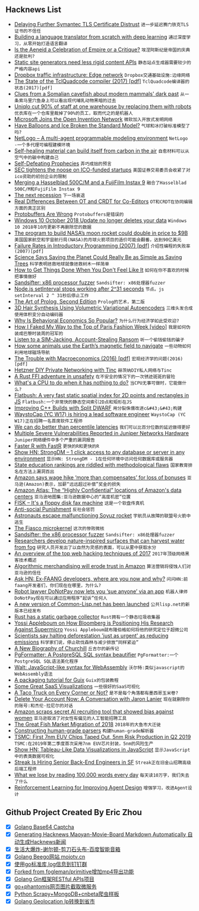 ## Hacknews List


- [Delaying Further Symantec TLS Certificate Distrust](https://blog.mozilla.org/security/2018/10/10/delaying-further-symantec-tls-certificate-distrust/)  `进一步延迟赛门铁克TLS证书的不信任`
- [Building a language translator from scratch with deep learning](https://blog.floydhub.com/language-translator/)  `通过深度学习，从零开始打造语言翻译`
- [Is the Aeneid a Celebration of Empire or a Critique?](https://www.newyorker.com/magazine/2018/10/15/is-the-aeneid-a-celebration-of-empire-or-a-critique)  `埃涅阿斯纪是帝国的庆典还是批判?`
- [Static site generators need less rigid content APIs](https://fvsch.com/static-site-generators/)  `静态站点生成器需要较少的严格内容api`
- [Dropbox traffic infrastructure: Edge network](https://blogs.dropbox.com/tech/2018/10/dropbox-traffic-infrastructure-edge-network/)  `Dropbox交通基础设施:边缘网络`
- [The State of the TclQuadcode compiler (2017) [pdf]](https://www.tcl.tk/community/tcl2017/assets/talk101/Paper.pdf)  `TclQuadcode编译器的状态(2017)[pdf]`
- [Clues from a Somalian cavefish about modern mammals&#39; dark past](https://phys.org/news/2018-10-clues-somalian-cavefish-modern-mammals.html)  `从一条索马里穴鱼身上可以看出现代哺乳动物黑暗的过去`
- [Uniqlo cut 90% of staff at one warehouse by replacing them with robots](https://qz.com/1419418/uniqlo-cut-90-of-staff-at-one-warehouse-by-replacing-them-with-robots/)  `优衣库在一个仓库里裁掉了90%的员工，取而代之的是机器人`
- [Microsoft Joins the Open Invention Network](https://globenewswire.com/news-release/2018/10/10/1619375/0/en/Microsoft-Joins-the-Open-Invention-Network-Community.html)  `微软加入开放式发明网络`
- [Have Balloons and Ice Broken the Standard Model?](http://nautil.us/issue/65/in-plain-sight/have-balloons-and-ice-broken-the-standard-model)  `气球和冰打破标准模型了吗?`
- [NetLogo – A multi-agent programmable modeling environment](https://ccl.northwestern.edu/netlogo/)  `NetLogo -一个多代理可编程建模环境`
- [Self-healing material can build itself from carbon in the air](http://news.mit.edu/2018/self-healing-material-carbon-air-1011)  `自愈材料可以从空气中的碳中构建自己`
- [Self-Defeating Prophecies](https://unintendedconsequenc.es/the-self-defeating-prophecy/)  `弄巧成拙的预言`
- [SEC tightens the noose on ICO-funded startups](https://decryptmedia.com/2018/10/10/sec-tightens-the-noose-on-ico-funded-startups/)  `美国证券交易委员会收紧了对ico资助的初创企业的限制`
- [Merging a Hasselblad 500C/M and a FujiFilm Instax 9](http://www.isaacblankensmith.com/#/hasselbladinstax/)  `融合了Hasselblad 500C/M和FujiFilm Instax 9`
- [The next recession](https://www.economist.com/leaders/2018/10/11/the-next-recession)  `下一场衰退`
- [Real Differences Between OT and CRDT for Co-Editors](https://arxiv.org/abs/1810.02137)  `OT和CRDT在协同编辑方面的真正区别`
- [Protobuffers Are Wrong](http://reasonablypolymorphic.com/blog/protos-are-wrong/)  `Protobuffers是错误的`
- [Windows 10 October 2018 Update no longer deletes your data](https://arstechnica.com/gadgets/2018/10/microsoft-fixes-october-update-file-deleting-bug-resumes-insider-testing/)  `Windows 10 2018年10月更新不再删除您的数据`
- [The program to build NASA’s moon rocket could double in price to $9B](https://www.washingtonpost.com/technology/2018/10/10/program-build-nasas-moon-rocket-could-double-price-billion-ig-says/)  `美国国家航空和宇宙航行局(NASA)的月球火箭项目的造价可能会翻番，达到90亿美元`
- [Failure Rates in Introductory Programming (2007) [pdf]](http://users-cs.au.dk/mic/publications/journal/25--bulletin2007.pdf)  `介绍性编程的失败率(2007)[pdf]`
- [Science Says Saving the Planet Could Really Be as Simple as Saving Trees](https://www.motherjones.com/environment/2018/10/science-says-saving-the-planet-could-really-be-as-simple-as-saving-trees/)  `科学表明拯救地球就像拯救树木一样简单`
- [How to Get Things Done When You Don&#39;t Feel Like It](https://queue.acm.org/detail.cfm?id=3280677)  `如何在你不喜欢的时候把事情做好`
- [Sandsifter: x86 processor fuzzer](https://github.com/xoreaxeaxeax/sandsifter)  `Sandsifter: x86处理器fuzzer`
- [Node.js setInterval stops working after 2^31 seconds](https://github.com/nodejs/node/issues/22149)  `节点。js setInterval 2 ^ 31秒后停止工作`
- [The Art of Prolog, Second Edition](https://mitpress.mit.edu/books/art-prolog-second-edition)  `Prolog的艺术，第二版`
- [3D Hair Synthesis Using Volumetric Variational Autoencoders](http://linjieluo.com/publications/3d-hair-synthesis-using-volumetric-variational-autoencoders/)  `三维头发合成使用体积变分自动编码器`
- [Why Is Behavioral Economics So Popular?](https://www.nytimes.com/2018/10/06/opinion/sunday/behavioral-economics.html)  `为什么行为经济学如此受欢迎?`
- [How I Faked My Way to the Top of Paris Fashion Week [video]](https://youtube.com/watch?v=jolbYvAMorY)  `我是如何伪装成巴黎时装周的冠军的`
- [Listen to a SIM-Jacking, Account-Stealing Ransom](https://motherboard.vice.com/en_us/article/5984zn/listen-to-sim-jacking-account-ransom-instagram-email-tmobile)  `听一个偷钱偷钱的骗子`
- [How some animals use the Earth’s magnetic field to navigate](https://www.economist.com/the-economist-explains/2018/09/25/how-some-animals-use-the-earths-magnetic-field-to-navigate)  `一些动物如何利用地球磁场导航`
- [The Trouble with Macroeconomics (2016) [pdf]](https://paulromer.net/wp-content/uploads/2016/09/WP-Trouble.pdf)  `宏观经济学的问题(2016)[pdf]`
- [Hetzner DIY Private Networking with Tinc](https://romantomjak.com/posts/hetzner-private-networking.html)  `赫茨纳DIY私人网络与Tinc`
- [A Rust FFI adventure in unsafety](https://travisf.net/capstone-rs-unsafety-adventure)  `在不安全的情况下的一次锈迹斑斑的冒险`
- [What&#39;s a CPU to do when it has nothing to do?](https://lwn.net/SubscriberLink/767630/594421f913c3d00a/)  `当CPU无事可做时，它能做什么?`
- [Flatbush: A very fast static spatial index for 2D points and rectangles in JS](https://github.com/mourner/flatbush)  `Flatbush:一个非常快的静态空间索引2D点和矩形在JS`
- [Improving C&#43;&#43; Builds with Split DWARF](http://www.productive-cpp.com/improving-cpp-builds-with-split-dwarf/)  `用分裂侏儒改进c&#43;&#43;构建`
- [WaystoCap (YC W17) is hiring a lead software engineer](https://careers.waystocap.com/p/4a0e303397bd-lead-software-engineer)  `WaystoCap (YC W17)正在招聘一名首席软件工程师`
- [We can do better than percentile latencies](https://medium.com/theburningmonk-com/we-can-do-better-than-percentile-latencies-2257d20c3b39)  `我们可以比百分位数的延迟做得更好`
- [Multiple Severe Vulnerabilities Reported in Juniper Networks Hardware](https://kb.juniper.net/InfoCenter/index?page=content&amp;channel=SECURITY_ADVISORIES)  `Juniper网络硬件中多个严重的漏洞报告`
- [Faster R with FastR](https://medium.com/graalvm/faster-r-with-fastr-4b8db0e0dceb)  `更快的R和更快的R`
- [Show HN: StrongDM – 1 click access to any database or server in any environment](https://www.strongdm.com/)  `显示HN: StrongDM - 1在任何环境中访问任何数据库或服务器`
- [State education rankings are riddled with methodological flaws](https://reason.com/archives/2018/10/07/everything-you-know-about-stat)  `国家教育排名在方法上漏洞百出`
- [Amazon says wage hike ‘more than compensates’ for loss of bonuses](https://techcrunch.com/2018/10/11/amazon-says-wage-hike-more-than-compensates-for-loss-of-bonuses/)  `亚马逊(Amazon)表示，加薪“远远超过补偿”奖金的损失`
- [Amazon Atlas: The “Highly Confidential” locations of Amazon&#39;s data centers](https://wikileaks.org/amazon-atlas/)  `亚马逊地图集:亚马逊数据中心的“高度机密”位置`
- [FISK – It&#39;s a floppy disk fax machine](https://twitter.com/Foone/status/1050258171317510144)  `这是一个软盘传真机`
- [Anti-social Punishment](https://www.lesswrong.com/posts/X5RyaEDHNq5qutSHK/anti-social-punishment)  `反社会惩罚`
- [Astronauts escape malfunctioning Soyuz rocket](https://www.bbc.com/news/world-europe-45822845)  `宇航员从故障的联盟号火箭中逃生`
- [The Fiasco microkernel](https://l4re.org/fiasco/features.html)  `这次的惨败微核`
- [Sandsifter: the x86 processor fuzzer](https://github.com/Battelle/sandsifter)  `Sandsifter: x86处理器fuzzer`
- [Researchers develop nature-inspired surfaces that can harvest water from fog](https://www.indiatoday.in/education-today/news/story/now-water-can-be-harvested-from-fog-thanks-to-iit-mandi-researchers-1359316-2018-10-09)  `研究人员开发出了以自然为灵感的表面，可以从雾中获取水分`
- [An overview of the top web hacking techniques of 2017](https://portswigger.net/blog/top-10-web-hacking-techniques-of-2017)  `2017年顶级网络黑客技术概述`
- [Algorithmic merchandising will erode trust in Amazon](https://shift.newco.co/2018/10/10/this-is-how-amazon-loses/)  `算法营销将侵蚀人们对亚马逊的信任`
- [Ask HN: Ex-FAANG developers, where are you now and why?](item?id=18192534)  `问问HN:前faang开发者们，你们现在在哪里，为什么?`
- [Robot lawyer DoNotPay now lets you ‘sue anyone’ via an app](https://www.theverge.com/2018/10/10/17959874/donotpay-do-not-pay-robot-lawyer-ios-app-joshua-browder)  `机器人律师DoNotPay现在可以通过应用程序“起诉”任何人`
- [A new version of Common-Lisp.net has been launched](https://common-lisp.net/)  `公共lisp.net的新版本已经发布`
- [Rust has a static garbage collector](https://words.steveklabnik.com/borrow-checking-escape-analysis-and-the-generational-hypothesis)  `Rust拥有一个静态垃圾收集器`
- [Yossi Appleboum on How Bloomberg is Positioning His Research Against Supermicro](https://www.servethehome.com/yossi-appleboum-disagrees-bloomberg-is-positioning-his-research-against-supermicro/)  `Yossi Appleboum就布隆伯格如何将他的研究定位于超微公司`
- [Scientists say halting deforestation &#39;just as urgent&#39; as reducing emissions](https://www.theguardian.com/environment/2018/oct/04/climate-change-deforestation-global-warming-report)  `科学家们说，停止砍伐森林与减少排放“同样紧迫”`
- [A New Biography of Churchill](https://www.spectator.co.uk/2018/10/is-this-the-best-churchill-biography-yet/)  `丘吉尔的新传记`
- [PgFormatter: A PostgreSQL SQL syntax beautifier](https://github.com/darold/pgFormatter)  `PgFormatter:一个PostgreSQL SQL语法美化程序`
- [Walt: JavaScript-like syntax for WebAssembly](https://github.com/ballercat/walt)  `沃尔特:类似javascript的WebAssembly语法`
- [A packaging tutorial for Guix](https://www.gnu.org/software/guix/blog/2018/a-packaging-tutorial-for-guix/)  `Guix的包装教程`
- [Some Great SaaS Visualizations](https://medium.com/@kevinacohn/four-great-saas-visualizations-b45a6f0768b4)  `一些很好的SaaS可视化`
- [A Taco Truck on Every Corner or Not?](https://a2civic.tech/blog/2018/09/30/a-taco-truck-on-every-corner-or-not.html)  `是不是每个角落都有墨西哥玉米卷?`
- [Delete Your Account Now: A Conversation with Jaron Lanier](https://lareviewofbooks.org/article/delete-your-account-a-conversation-with-jaron-lanier/)  `现在就删除你的账号:和杰伦·拉尼尔的对话`
- [Amazon scraps secret AI recruiting tool that showed bias against women](https://www.reuters.com/article/us-amazon-com-jobs-automation-insight/amazon-scraps-secret-ai-recruiting-tool-that-showed-bias-against-women-idUSKCN1MK08G)  `亚马逊取消了对女性有偏见的人工智能招聘工具`
- [The Great Fish Market Migration of 2018](http://www.spoon-tamago.com/2018/10/08/the-great-fish-market-migration-of-2018/)  `2018年的大鱼市大迁徙`
- [Constructing human-grade parsers](http://duriansoftware.com/joe/Constructing-human-grade-parsers.html)  `构建human-grade解析器`
- [TSMC: First 7nm EUV Chips Taped Out, 5nm Risk Production in Q2 2019](https://www.anandtech.com/show/13445/tsmc-first-7nm-euv-chips-taped-out-5nm-risk-in-q2)  `TSMC:在2019年第二季度首次采用7nm EUV芯片封装，5nm的风险生产`
- [Show HN: Tableau-Like Data Visualizations in JavaScript](https://www.charts.com/muze)  `显示JavaScript中的表类数据可视化`
- [Streak Is Hiring Senior Back-End Engineers in SF](https://www.streak.com/careers#seniorBackendEngineer)  `Streak正在旧金山招聘高级后端工程师`
- [What we lose by reading 100,000 words every day](https://www.washingtonpost.com/outlook/what-we-lose-by-reading-100000-words-every-day/2018/10/04/72dea000-b212-11e8-a20b-5f4f84429666_story.html)  `每天读10万字，我们失去了什么`
- [Reinforcement Learning for Improving Agent Design](https://designrl.github.io)  `增强学习，改进Agent设计`

## Github Project Created By Eric Zhou

- [x] [Golang Base64 Captcha](https://github.com/mojocn/base64Captcha)
- [x] [Generating Hacknews Maoyan-Movie-Board Markdown Automatically 自动生成Hacknews新闻](https://github.com/dejavuzhou/md-genie)
- [x] [生活大爆炸-谢尔顿-剪刀石头布-百度智能音箱](https://github.com/mojocn/dueros-bang-game)
- [x] [Golang Beego网站 mojotv.cn](https://github.com/mojocn/www.mojotv.cn)
- [x] [使用go标准库,log信息到钉钉群](https://github.com/mojocn/dooger)
- [x] [Forked from fogleman/primitive增加mp4导出功能](https://github.com/mojocn/primitive)
- [x] [Golang Gin框架RESTful APIs项目](https://github.com/JJJJJJJerk/ezier-golang-web-api-framework)
- [x] [go+phantomjs网页图片截取微服务](https://github.com/mojocn/screen_shot)
- [x] [Python Scrapy+MongoDB+cnbeta爬虫样板](https://github.com/mojocn/scrapy_mongodb_boilerplate_cnbeta)
- [x] [Golang Geolocation Ip转换到省市](https://github.com/mojocn/ip2location)